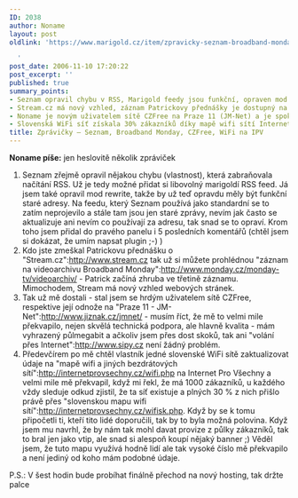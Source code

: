 ```yaml
---
ID: 2038
author: Noname
layout: post
oldlink: 'https://www.marigold.cz/item/zpravicky-seznam-broadband-monday-czfree-wifi-na-ipv

  '
post_date: 2006-11-10 17:20:22
post_excerpt: ''
published: true
summary_points:
- Seznam opravil chybu v RSS, Marigold feedy jsou funkční, opraven mod rewrite.
- Stream.cz má nový vzhled, záznam Patrickovy přednášky je dostupný na Monday.cz.
- Noname je novým uživatelem sítě CZFree na Praze 11 (JM-Net) a je spokojen.
- Slovenská WiFi síť získala 30% zákazníků díky mapě wifi sítí Internet Pro Všechny.
title: Zprávičky – Seznam, Broadband Monday, CZFree, WiFi na IPV
---
```


<texy>**Noname píše:** jen heslovitě několik zpráviček

1) Seznam zřejmě opravil nějakou chybu (vlastnost), která zabraňovala načítání RSS. Už je tedy možné přidat si libovolný marigoldí RSS feed. Já jsem také opravil mod rewrite, takže by už teď opravdu měly být funkční staré adresy. Na feedu, který Seznam používá jako standardní se to zatím neprojevilo a stále tam jsou jen staré zprávy, nevím jak často se aktualizuje ani nevím co používají za adresu, tak snad se to opraví. Krom toho jsem přidal do pravého panelu i 5 posledních komentářů (chtěl jsem si dokázat, že umím napsat plugin ;-) )
2) Kdo jste zmeškal Patrickovu přednášku o "Stream.cz":http://www.stream.cz tak už si můžete prohlédnou "záznam na videoarchivu Broadband Monday":http://www.monday.cz/monday-tv/videoarchiv/ - Patrick začíná zhruba ve třetině záznamu. Mimochodem, Stream má nový vzhled webových stránek.
3) Tak už mě dostali - stal jsem se hrdým uživatelem sítě CZFree, respektive její odnože na "Praze 11 - JM-Net":http://www.jiznak.cz/jmnet/ - musím říct, že mě to velmi mile překvapilo, nejen skvělá technická podpora, ale hlavně kvalita - mám vyhrazený půlmegabit a ačkoliv jsem přes dost skoků, tak ani "volání přes Internet":http://www.sipy.cz není žádný problém.
4) Předevčírem po mě chtěl vlastník jedné slovenské WiFi sítě zaktualizovat údaje na "mapě wifi a jiných bezdrátových sítí":http://internetprovsechny.cz/wifi.php na Internet Pro Všechny a velmi mile mě překvapil, když mi řekl, že má 1000 zákazníků, u každého vždy sleduje odkud zjistil, že ta síť existuje a plných 30 % z nich přišlo právě přes "slovenskou mapu wifi sítí":http://internetprovsechny.cz/wifisk.php. Když by se k tomu připočetli ti, kteří tito lidé doporučili, tak by to byla možná polovina. Když jsem mu navrhl, že by nám tak mohl davat provize z půlky zákazníků, tak to bral jen jako vtip, ale snad si alespoň koupí nějaký banner ;) Věděl jsem, že tuto mapu využívá hodně lidí ale tak vysoké číslo mě překvapilo a není jediný od koho mám podobné údaje.

P.S.: V šest hodin bude probíhat finálně přechod na nový hosting, tak držte palce